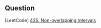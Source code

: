 ## Question

[LeetCode] [435. Non-overlapping Intervals](https://leetcode.com/problems/non-overlapping-intervals)
